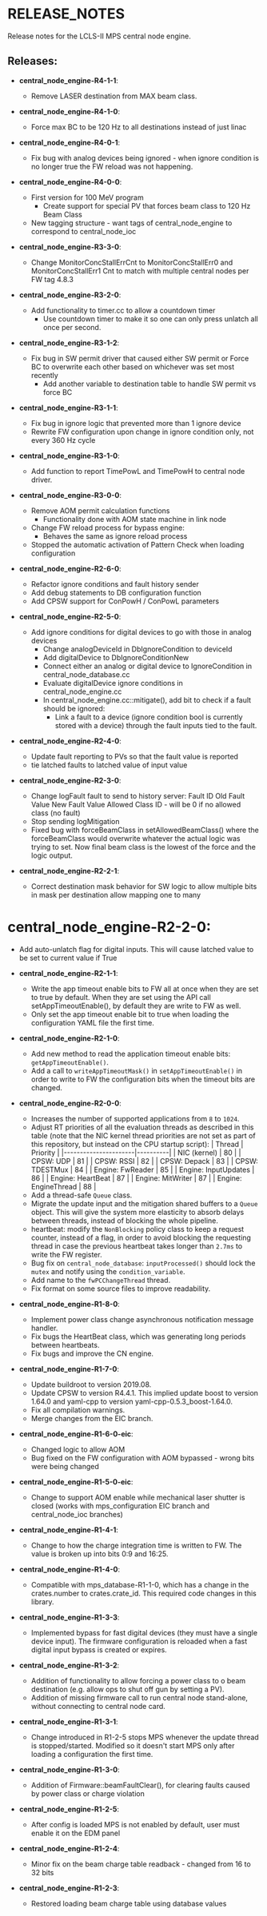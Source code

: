 # RELEASE_NOTES

Release notes for the LCLS-II MPS central node engine.

## Releases:
* __central_node_engine-R4-1-1__:
  * Remove LASER destination from MAX beam class.

* __central_node_engine-R4-1-0__:
  * Force max BC to be 120 Hz to all destinations instead of just linac

* __central_node_engine-R4-0-1__:
  * Fix bug with analog devices being ignored - when ignore condition is no longer true the FW
    reload was not happening.

* __central_node_engine-R4-0-0__:
  * First version for 100 MeV program
    * Create support for special PV that forces beam class to 120 Hz Beam Class
  * New tagging structure - want tags of central_node_engine to correspond to central_node_ioc

* __central_node_engine-R3-3-0__:
  * Change MonitorConcStallErrCnt to MonitorConcStallErr0 and MonitorConcStallErr1 Cnt to
    match with multiple central nodes per FW tag 4.8.3

* __central_node_engine-R3-2-0__:
  * Add functionality to timer.cc to allow a countdown timer
    * Use countdown timer to make it so one can only press unlatch all once per second.

* __central_node_engine-R3-1-2__:
  * Fix bug in SW permit driver that caused either SW permit or Force BC to overwrite each other
    based on whichever was set most recently
      * Add another variable to destination table to handle SW permit vs force BC


* __central_node_engine-R3-1-1__:
  * Fix bug in ignore logic that prevented more than 1 ignore device
  * Rewrite FW configuration upon change in ignore condition only,
    not every 360 Hz cycle

* __central_node_engine-R3-1-0__:
  * Add function to report TimePowL and TimePowH to central node driver.

* __central_node_engine-R3-0-0__:
  * Remove AOM permit calculation functions
    * Functionality done with AOM state machine in link node
  * Change FW reload process for bypass engine:
    * Behaves the same as ignore reload process
  * Stopped the automatic activation of Pattern Check when loading configuration

* __central_node_engine-R2-6-0__:
  * Refactor ignore conditions and fault history sender
  * Add debug statements to DB configuration function
  * Add CPSW support for ConPowH / ConPowL parameters

* __central_node_engine-R2-5-0__:
  * Add ignore conditions for digital devices to go with those in analog devices
    * Change analogDeviceId in DbIgnoreCondition to deviceId
    * Add digitalDevice to DbIgnoreConditionNew 
    * Connect either an analog or digital device to IgnoreCondition in central_node_database.cc
    * Evaluate digitalDevice ignore conditions in central_node_engine.cc
    * In central_node_engine.cc::mitigate(), add bit to check if a fault should be ignored:
      * Link a fault to a device (ignore condition bool is currently stored with a device) through
        the fault inputs tied to the fault.

* __central_node_engine-R2-4-0__:
  * Update fault reporting to PVs so that the fault value is reported
  * tie latched faults to latched value of input value

* __central_node_engine-R2-3-0__:
  * Change logFault fault to send to history server:
      Fault ID
      Old Fault Value
      New Fault Value
      Allowed Class ID - will be 0 if no allowed class (no fault)
  * Stop sending logMitigation
  * Fixed bug with forceBeamClass in setAllowedBeamClass() where the forceBeamClass would
    overwrite whatever the actual logic was trying to set.  Now final beam class is the
    lowest of the force and the logic output.

* __central_node_engine-R2-2-1__:
  * Correct destination mask behavior for SW logic to allow multiple bits in mask per destination
      allow mapping one to many

# __central_node_engine-R2-2-0__:
  * Add auto-unlatch flag for digital inputs.  This will cause latched 
    value to be set to current value if True

* __central_node_engine-R2-1-1__:
  * Write the app timeout enable bits to FW all at once when they are
    set to true by default. When they are set using the API call
    setAppTimeoutEnable(), by default they are write to FW as well.
  * Only set the app timeout enable bit to true when loading the
    configuration YAML file the first time.

* __central_node_engine-R2-1-0__:
  * Add new method to read the application timeout enable bits:
    `getAppTimeoutEnable()`.
  * Add a call to `writeAppTimeoutMask()` in `setAppTimeoutEnable()` in order
    to write to FW the configuration bits when the timeout bits are changed.

* __central_node_engine-R2-0-0__:
  * Increases the number of supported applications from `8` to `1024`.
  * Adjust RT priorities of all the evaluation threads as described in this
    table (note that the NIC kernel thread priorities are not set as part of
    this repository, but instead on the CPU startup script):
    | Thread               | Priority |
    |----------------------|----------|
    | NIC (kernel)         |    80    |
    | CPSW: UDP            |    81    |
    | CPSW: RSSI           |    82    |
    | CPSW: Depack         |    83    |
    | CPSW: TDESTMux       |    84    |
    | Engine: FwReader     |    85    |
    | Engine: InputUpdates |    86    |
    | Engine: HeartBeat    |    87    |
    | Engine: MitWriter    |    87    |
    | Engine: EngineThread |    88    |
  * Add a thread-safe `Queue` class.
  * Migrate the update input and the mitigation shared buffers to a `Queue`
    object. This will give the system more elasticity to absorb delays between
    threads, instead of blocking the whole pipeline.
  * heartbeat: modify the `NonBlocking` policy class to keep a request counter,
    instead of a flag, in order to avoid blocking the requesting thread in case
    the previous heartbeat takes longer than `2.7ms` to write the FW register.
  * Bug fix on `central_node_database`: `inputProcessed()` should lock the
    `mutex` and notify using the `condition_variable`.
  * Add name to the `fwPCChangeThread` thread.
  * Fix format on some source files to improve readability.

* __central_node_engine-R1-8-0__:
  * Implement power class change asynchronous notification message
    handler.
  * Fix bugs the HeartBeat class, which was generating long periods
    between heartbeats.
  * Fix bugs and improve the CN engine.

* __central_node_engine-R1-7-0__:
  * Update buildroot to version 2019.08.
  * Update CPSW to version R4.4.1. This implied update boost to version
    1.64.0 and yaml-cpp to version yaml-cpp-0.5.3_boost-1.64.0.
  * Fix all compilation warnings.
  * Merge changes from the EIC branch.

* __central_node_engine-R1-6-0-eic__:
  * Changed logic to allow AOM
  * Bug fixed on the FW configuration with AOM bypassed - wrong
    bits were being changed

* __central_node_engine-R1-5-0-eic__:
  * Change to support AOM enable while mechanical laser shutter
    is closed (works with mps_configuration EIC branch and
    central_node_ioc branches)

* __central_node_engine-R1-4-1__:
  * Change to how the charge integration time is written to FW.
    The value is broken up into bits 0:9 and 16:25.

* __central_node_engine-R1-4-0__:
  * Compatible with mps_database-R1-1-0, which has a change in the
    crates.number to crates.crate_id. This required code changes
    in this library.

* __central_node_engine-R1-3-3__:
  * Implemented bypass for fast digital devices (they must have
    a single device input). The firmware configuration is reloaded
    when a fast digital input bypass is created or expires.

* __central_node_engine-R1-3-2__:
  * Addition of functionality to allow forcing a power class to
    o beam destination (e.g. allow ops to shut off gun by setting
    a PV).
  * Addition of missing firmware call to run central node stand-alone,
    without connecting to central node card.

* __central_node_engine-R1-3-1__:
  * Change introduced in R1-2-5 stops MPS whenever the update thread
    is stopped/started. Modified so it doesn't start MPS only after
    loading a configuration the first time.

* __central_node_engine-R1-3-0__:
  * Addition of Firmware::beamFaultClear(), for clearing
    faults caused by power class or charge violation

* __central_node_engine-R1-2-5__:
  * After config is loaded MPS is not enabled by default, user
    must enable it on the EDM panel

* __central_node_engine-R1-2-4__:
  * Minor fix on the beam charge table readback - changed from 16 to 32 bits

* __central_node_engine-R1-2-3__:
  * Restored loading beam charge table using database values
